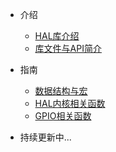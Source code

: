 <!-- docs/_sidebar.md -->

* 介绍

    * [HAL库介绍]()
    * [库文件与API简介](HALfile.md)

* 指南

    * [数据结构与宏](datatype.md)
    * [HAL内核相关函数](HALcore.md)
    * [GPIO相关函数](gpio.md)
* 持续更新中...